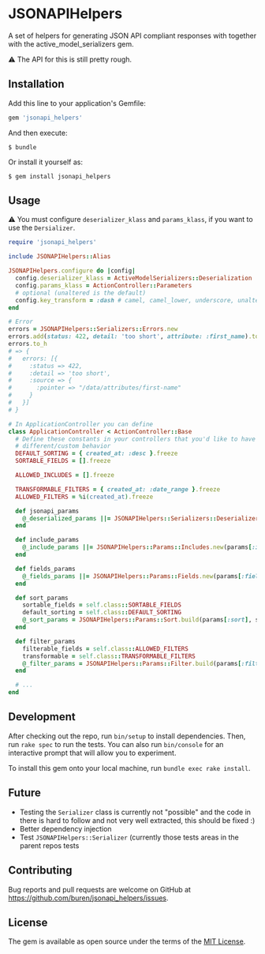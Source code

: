 # JSONAPIHelpers

A set of helpers for generating JSON API compliant responses with together with the active_model_serializers gem.

:warning: The API for this is still pretty rough.

## Installation

Add this line to your application's Gemfile:

```ruby
gem 'jsonapi_helpers'
```

And then execute:

    $ bundle

Or install it yourself as:

    $ gem install jsonapi_helpers

## Usage

:warning: You must configure `deserializer_klass` and `params_klass`, if you want to use the `Dersializer`.

```ruby
require 'jsonapi_helpers'

include JSONAPIHelpers::Alias

JSONAPIHelpers.configure do |config|
  config.deserializer_klass = ActiveModelSerializers::Deserialization
  config.params_klass = ActionController::Parameters
  # optional (unaltered is the default)
  config.key_transform = :dash # camel, camel_lower, underscore, unaltered
end

# Error
errors = JSONAPIHelpers::Serializers::Errors.new
errors.add(status: 422, detail: 'too short', attribute: :first_name).to_h
errors.to_h
# => {
#   errors: [{
#     :status => 422,
#     :detail => 'too short',
#     :source => {
#       :pointer => "/data/attributes/first-name"
#     }
#   }]
# }

# In ApplicationController you can define
class ApplicationController < ActionController::Base
  # Define these constants in your controllers that you'd like to have
  # different/custom behavior
  DEFAULT_SORTING = { created_at: :desc }.freeze
  SORTABLE_FIELDS = [].freeze

  ALLOWED_INCLUDES = [].freeze

  TRANSFORMABLE_FILTERS = { created_at: :date_range }.freeze
  ALLOWED_FILTERS = %i(created_at).freeze

  def jsonapi_params
    @_deserialized_params ||= JSONAPIHelpers::Serializers::Deserializer.parse(params)
  end

  def include_params
    @_include_params ||= JSONAPIHelpers::Params::Includes.new(params[:include])
  end

  def fields_params
    @_fields_params ||= JSONAPIHelpers::Params::Fields.new(params[:fields])
  end

  def sort_params
    sortable_fields = self.class::SORTABLE_FIELDS
    default_sorting = self.class::DEFAULT_SORTING
    @_sort_params = JSONAPIHelpers::Params::Sort.build(params[:sort], sortable_fields, default_sorting)
  end

  def filter_params
    filterable_fields = self.class::ALLOWED_FILTERS
    transformable = self.class::TRANSFORMABLE_FILTERS
    @_filter_params = JSONAPIHelpers::Params::Filter.build(params[:filter], filterable_fields, transformable)
  end

  # ...
end
```

## Development

After checking out the repo, run `bin/setup` to install dependencies. Then, run `rake spec` to run the tests. You can also run `bin/console` for an interactive prompt that will allow you to experiment.

To install this gem onto your local machine, run `bundle exec rake install`.

## Future

* Testing the `Serializer` class is currently not "possible" and the code in there is hard to follow and not very well extracted, this should be fixed :)
* Better dependency injection
* Test `JSONAPIHelpers::Serializer` (currently those tests areas in the parent repos tests

## Contributing

Bug reports and pull requests are welcome on GitHub at https://github.com/buren/jsonapi_helpers/issues.

## License

The gem is available as open source under the terms of the [MIT License](http://opensource.org/licenses/MIT).
